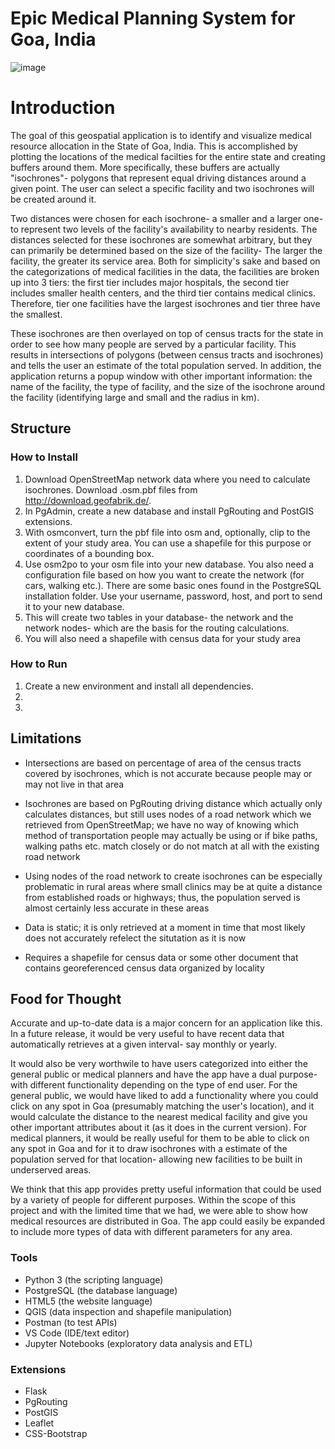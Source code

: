 # Epic Medical Planning System for Goa, India



![image](https://www.attainia.com/wp-content/uploads/2018/05/Healthcare-facility-hospital.jpg)





# Introduction

The goal of this geospatial application is to identify and visualize medical resource allocation in the State of Goa, India. This is accomplished by plotting the locations of the medical facilties for the entire state and creating buffers around them. More specifically, these buffers are actually "isochrones"- polygons that represent equal driving distances around a given point. The user can select a specific facility and two isochrones will be created around it.

Two distances were chosen for each isochrone- a smaller and a larger one- to represent two levels of the facility's availability to nearby residents. The distances selected for these isochrones are somewhat arbitrary, but they can primarily be determined based on the size of the facility- The larger the facility, the greater its service area. Both for simplicity's sake and based on the categorizations of medical facilities in the data, the facilities are broken up into 3 tiers: the first tier includes major hospitals, the second tier includes smaller health centers, and the third tier contains medical clinics. Therefore, tier one facilities have the largest isochrones and tier three have the smallest.

These isochrones are then overlayed on top of census tracts for the state in order to see how many people are served by a particular facility. This results in intersections of polygons (between census tracts and isochrones) and tells the user an estimate of the total population served. In addition, the application returns a popup window with other important information: the name of the facility, the type of facility, and the size of the isochrone around the facility (identifying large and small and the radius in km).

## Structure

### How to Install
1. Download OpenStreetMap network data where you need to calculate isochrones. Download .osm.pbf files from http://download.geofabrik.de/.
2. In PgAdmin, create a new database and install PgRouting and PostGIS extensions.
3. With osmconvert, turn the pbf file into osm and, optionally, clip to the extent of your study area. You can use a shapefile for this purpose or coordinates of a bounding box.
4. Use osm2po to your osm file into your new database. You also need a configuration file based on how you want to create the network (for cars, walking etc.). There are some basic ones found in the PostgreSQL installation folder. Use your username, password, host, and port to send it to your new database.
5. This will create two tables in your database- the network and the network nodes- which are the basis for the routing calculations.
6. You will also need a shapefile with census data for your study area

### How to Run
1. Create a new environment and install all dependencies.
2.
3.

## Limitations
- Intersections are based on percentage of area of the census tracts covered by isochrones, which is not accurate because people may or may not live in that area

- Isochrones are based on PgRouting driving distance which actually only calculates distances, but still uses nodes of a road network which we retrieved from OpenStreetMap; we have no way of knowing which method of transportation people may actually be using or if bike paths, walking paths etc. match closely or do not match at all with the existing road network

-  Using nodes of the road network to create isochrones can be especially problematic in rural areas where small clinics may be at quite a distance from established roads or highways; thus, the population served is almost certainly less accurate in these areas

-  Data is static; it is only retrieved at a moment in time that most likely does not accurately refelect the situtation as it is now

- Requires a shapefile for census data or some other document that contains georeferenced census data organized by locality

## Food for Thought

Accurate and up-to-date data is a major concern for an application like this. In a future release, it would be very useful to have recent data that automatically retrieves at a given interval- say monthly or yearly. 

It would also be very worthwile to have users categorized into either the general public or medical planners and have the app have a dual purpose- with different functionality depending on the type of end user. For the general public, we would have liked to add a functionality where you could click on any spot in Goa (presumably matching the user's location), and it would calculate the distance to the nearest medical facility and give you other important attributes about it (as it does in the current version). For medical planners, it would be really useful for them to be able to click on any spot in Goa and for it to draw isochrones with a estimate of the population served for that location- allowing new facilities to be built in underserved areas.

We think that this app provides pretty useful information that could be used by a variety of people for different purposes. Within the scope of this project and with the limited time that we had, we were able to show how medical resources are distributed in Goa. The app could easily be expanded to include more types of data with different parameters for any area.

### Tools

- Python 3 (the scripting language)
- PostgreSQL (the database language)
- HTML5 (the website language)
- QGIS (data inspection and shapefile manipulation)
- Postman (to test APIs)
- VS Code (IDE/text editor)
- Jupyter Notebooks (exploratory data analysis and ETL)

### Extensions

- Flask
- PgRouting
- PostGIS
- Leaflet
- CSS-Bootstrap
